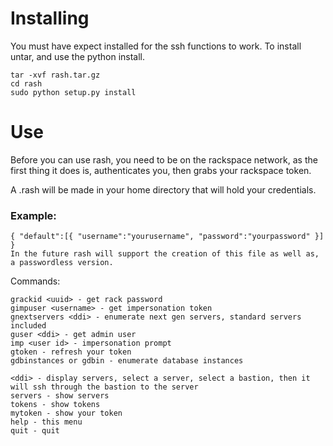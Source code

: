 # Installing
You must have expect installed for the ssh functions to work.
To install untar, and use the python install.

```
tar -xvf rash.tar.gz
cd rash
sudo python setup.py install 
```

# Use
Before you can use rash, you need to be on the rackspace network, as the first thing it does is, authenticates you, then grabs your rackspace token. 

A .rash will be made in your home directory that will hold your credentials. 
### Example:

```
{ "default":[{ "username":"yourusername", "password":"yourpassword" }] } 
In the future rash will support the creation of this file as well as, a passwordless version. 
```

Commands:

```
grackid <uuid> - get rack password 
gimpuser <username> - get impersonation token 
gnextservers <ddi> - enumerate next gen servers, standard servers included
guser <ddi> - get admin user 
imp <user id> - impersonation prompt
gtoken - refresh your token
gdbinstances or gdbin - enumerate database instances 

<ddi> - display servers, select a server, select a bastion, then it will ssh through the bastion to the server
servers - show servers 
tokens - show tokens
mytoken - show your token 
help - this menu 
quit - quit 
```
